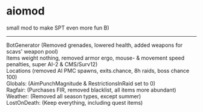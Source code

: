# aiomod
small mod to make SPT even more fun B)  

----------  
BotGenerator (Removed grenades, lowered health, added weapons for scavs' weapon pool)  
Items weight nothing, removed armor ergo, mouse- & movement speed penalties, super AI-2 & CMS/Surv12)  
Locations (removed AI PMC spawns, exits.chance, 8h raids, boss chance 100)  
Globals: (AimPunchMagnitude & RestrictionsInRaid set to 0)  
Ragfair: (Purchases FIR, removed blacklist, all items more abundant)  
Weather: (Removed all season types, except summer)  
LostOnDeath: (Keep everything, including quest items)  
